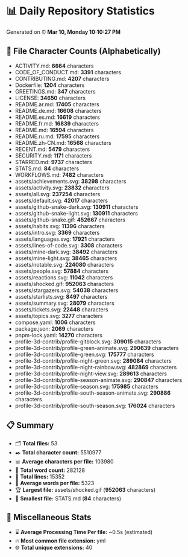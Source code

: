 # 📊 Daily Repository Statistics
Generated on ⏰ **Mar 10, Monday 10:10:27 PM**

## 📂 File Character Counts (Alphabetically)
- ACTIVITY.md: **6664** characters
- CODE_OF_CONDUCT.md: **3391** characters
- CONTRIBUTING.md: **4207** characters
- Dockerfile: **1204** characters
- GREETINGS.md: **347** characters
- LICENSE: **34650** characters
- README.ar.md: **17405** characters
- README.de.md: **16608** characters
- README.es.md: **16619** characters
- README.fr.md: **16839** characters
- README.md: **16594** characters
- README.ru.md: **17595** characters
- README.zh-CN.md: **16568** characters
- RECENT.md: **5479** characters
- SECURITY.md: **1171** characters
- STARRED.md: **9737** characters
- STATS.md: **84** characters
- WORKFLOWS.md: **7482** characters
- assets/achievements.svg: **38298** characters
- assets/activity.svg: **23832** characters
- assets/all.svg: **237254** characters
- assets/default.svg: **42017** characters
- assets/github-snake-dark.svg: **130911** characters
- assets/github-snake-light.svg: **130911** characters
- assets/github-snake.gif: **452667** characters
- assets/habits.svg: **11396** characters
- assets/intro.svg: **3369** characters
- assets/languages.svg: **17921** characters
- assets/lines-of-code.svg: **3308** characters
- assets/mine-dark.svg: **38492** characters
- assets/mine-light.svg: **38465** characters
- assets/notable.svg: **224080** characters
- assets/people.svg: **57884** characters
- assets/reactions.svg: **11042** characters
- assets/shocked.gif: **952063** characters
- assets/stargazers.svg: **54038** characters
- assets/starlists.svg: **8497** characters
- assets/summary.svg: **28079** characters
- assets/tickets.svg: **22448** characters
- assets/topics.svg: **3277** characters
- compose.yaml: **1006** characters
- package.json: **2069** characters
- pnpm-lock.yaml: **14270** characters
- profile-3d-contrib/profile-gitblock.svg: **309015** characters
- profile-3d-contrib/profile-green-animate.svg: **290639** characters
- profile-3d-contrib/profile-green.svg: **175777** characters
- profile-3d-contrib/profile-night-green.svg: **289084** characters
- profile-3d-contrib/profile-night-rainbow.svg: **482869** characters
- profile-3d-contrib/profile-night-view.svg: **289613** characters
- profile-3d-contrib/profile-season-animate.svg: **290847** characters
- profile-3d-contrib/profile-season.svg: **175985** characters
- profile-3d-contrib/profile-south-season-animate.svg: **290886** characters
- profile-3d-contrib/profile-south-season.svg: **176024** characters

## 📋 Summary
- 🗂️ **Total files:** 53
- ✒️ **Total character count:** 5510977
- 📊 **Average characters per file:** 103980
- 📝 **Total word count:** 282128
- 🧾 **Total lines:** 15352
- 📐 **Average words per file:** 5323
- 🏆 **Largest file:** assets/shocked.gif (**952063** characters)
- 🥉 **Smallest file:** STATS.md (**84** characters)

## 🌟 Miscellaneous Stats
- ⌛ **Average Processing Time Per file:** ~0.5s (estimated)
- 🔥 **Most common file extension:** yml
- 🌐 **Total unique extensions:** 40
